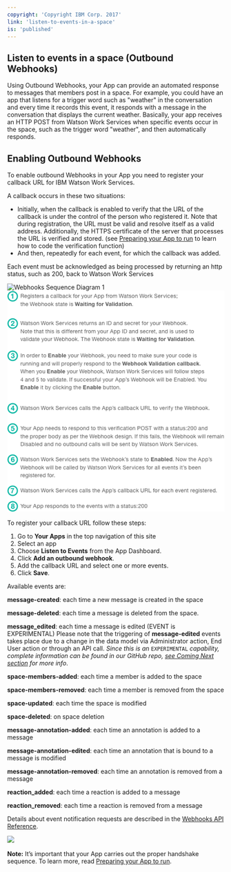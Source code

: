```yaml
---
copyright: 'Copyright IBM Corp. 2017'
link: 'listen-to-events-in-a-space'
is: 'published'
---
```

## Listen to events in a space (Outbound Webhooks)

Using Outbound Webhooks, your App can provide an automated response to messages that members post in a space.  For example, you could have an app that listens for a trigger word such as "weather" in the conversation and every time it records this event, it responds with a message in the conversation that displays the current weather.  Basically, your app receives an HTTP POST from Watson Work Services when specific events occur in the space, such as the trigger word "weather", and then automatically responds.

## Enabling Outbound Webhooks
To enable outbound Webhooks in your App you need to register your callback URL for IBM Watson Work Services.

A callback occurs in these two situations:
 - Initially, when the callback is enabled  to verify that the URL of the callback is under the control of the person who registered it.  Note that during registration, the URL must be valid and resolve itself as a valid address. Additionally, the HTTPS certificate of the server that processes the URL is verified and stored. (see [Preparing your App to run](../guides/V1_PreparingYourApp.md) to learn how to code the verification function)
 - And then, repeatedly for each event, for which the callback was added.

Each event must be acknowledged as being processed by returning an http status, such as 200, back to Watson Work Services

![Webhooks Sequence Diagram 1](../images/WWSWebhooksDiagram1.png)
![Webhooks Sequence Diagram 2](../images/WWSWebhooksDiagram2.png)

To register your callback URL follow these steps:
1. Go to **Your Apps** in the top navigation of this site
2. Select an app
3. Choose **Listen to Events** from the App Dashboard.
4.  Click **Add an outbound webhook**.
5.  Add the callback URL and select one or more events.
6.  Click **Save**.

Available events are:

**message-created**: each time a new message is created in the space

**message-deleted**: each time a message is deleted from the space.

**message_edited**: each time a message is edited (EVENT is EXPERIMENTAL)
Please note that the triggering of **message-edited** events takes place due to a change in the data model via Administrator action, End User action or through an API call.
_Since this is an_ `EXPERIMENTAL` _capability, complete information can be found in our GitHub repo, [see Coming Next section](../get-started/coming-next) for more info_.

**space-members-added**: each time a member is added to the space

**space-members-removed**: each time a member is removed from the space

**space-updated**: each time the space is modified

**space-deleted**: on space deletion

**message-annotation-added**: each time an annotation is added to a message

**message-annotation-edited**: each time an annotation that is bound to a message is modified

**message-annotation-removed**: each time an annotation is removed from a message

**reaction_added**: each time a reaction is added to a message

**reaction_removed**: each time a reaction is removed from a message


Details about event notification requests are described in the [Webhooks API Reference](../references/V1_OutboundCallback.yml).

<div class="tip">
  <img src="../images/note_pencil.png" />
  <p><strong>Note:</strong> It’s important that your App carries out the proper handshake sequence. To learn more, read <a href="https://developer.watsonwork.ibm.com/docs/apps/prepare-your-app-to-run">Preparing your App to run</a>.</p>
</div>
